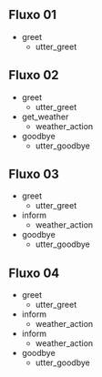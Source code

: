 ## Fluxo 01
* greet
    - utter_greet

## Fluxo 02 
* greet
    - utter_greet
* get_weather
    - weather_action
* goodbye
    - utter_goodbye

## Fluxo 03 
* greet
    - utter_greet
* inform
    - weather_action
* goodbye
    - utter_goodbye

## Fluxo 04
* greet
    - utter_greet
* inform
    - weather_action
* inform
    - weather_action
* goodbye
    - utter_goodbye